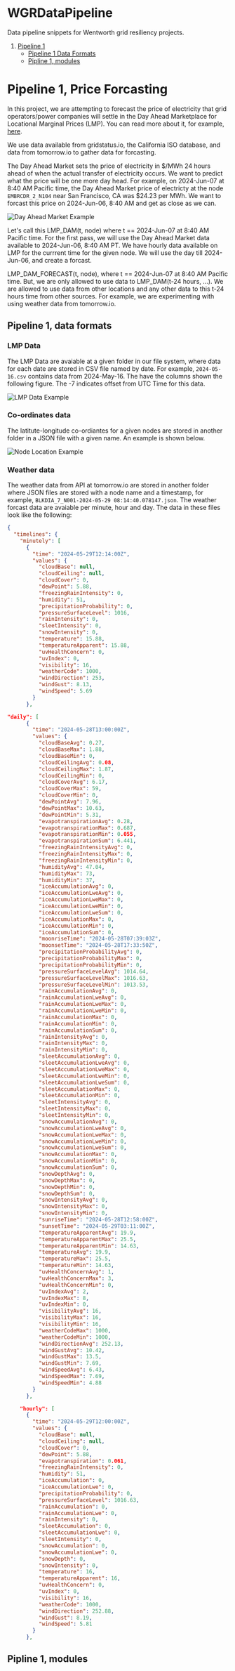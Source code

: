 # WGRDataPipeline
Data pipeline snippets for Wentworth grid resiliency projects. 

1. [Pipeline 1](#pipeline-1-price-forcasting)
    - [Pipeline 1 Data Formats](#pipeline-1-data-formats)
    - [Pipline 1, modules](#pipline-1-modules)

# Pipeline 1, Price Forcasting

In this project, we are attempting to forecast the price of electricity that grid operators/power companies will
settle in the Day Ahead Marketplace for Locational Marginal Prices (LMP). You can read more about it, for example, [here](https://www.iso-ne.com/participate/support/faq/lmp#:~:text=of%20the%20LMP%3F-,What%20is%20locational%20marginal%20pricing%3F,limits%20of%20the%20transmission%20system.).

We use data available from gridstatus.io, the California ISO database, and data from tomorrow.io to gather data for 
forcasting.

The Day Ahead Market sets the price of electricity in $/MWh 24 hours ahead of when the actual transfer of electricity occurs. We want to 
predict what the price will be one more day head. For example, on 2024-Jun-07 at 8:40 AM Pacific time, the Day Ahead Market price of electricty at the node 
`EMBRCDR_2_N104` near San Francisco, CA was $24.23 per MWh. We want to forcast this price on 2024-Jun-06, 8:40 AM and get as close as we can.

![Day Ahead Market Example](./screenshots/CAISO%20DayAhead%20Map%20Screenshot%202024-06-07%20at%2011.43.56 AM.png)

Let's call this LMP_DAM(t, node) where t == 2024-Jun-07 at 8:40 AM Pacific time. For the first pass, we will use the Day Ahead Market data available to 2024-Jun-06, 8:40 AM PT. We have hourly data available on LMP for the currrent time for the given node. We will use the day till 2024-Jun-06, and create a forcast.

LMP_DAM_FORECAST(t, node), where t ==  2024-Jun-07 at 8:40 AM Pacific time. But, we are only allowed to use data to LMP_DAM(t-24 hours, ...). We are allowed to use data from other locations and any other data to this t-24 hours time from other sources. For example, we are experimenting with using weather data from tomorrow.io.

## Pipeline 1, data formats

### LMP Data

The LMP Data are avaiable at a given folder in our file system, where data for each date are stored in CSV file named by date. For example, `2024-05-16.csv` contains data from 2024-May-16. The have the columns shown the following figure. The -7 indicates offset from UTC Time for this data.

![LMP Data Example](./screenshots/LMP%20Data%20Example%20Screenshot%202024-06-07%20at%2012.15.08 PM.png)

### Co-ordinates data

The latitute-longitude co-ordiantes for a given nodes are stored in another folder in a JSON file with a given name. An example is shown below.

![Node Location Example](./screenshots/Node%20Location%20Example%20Screenshot%202024-06-07%20at%2012.22.51 PM.png)

### Weather data

The weather data from API at tomorrow.io are stored in another folder where JSON files are stored with a node name and a timestamp, for example, `BLKDIA_7_N001-2024-05-29 08:14:40.078147.json`. The weather forcast data are avaiable per minute, hour and day. The data in these files look like the following:

```JSON
{
  "timelines": {
    "minutely": [
      {
        "time": "2024-05-29T12:14:00Z",
        "values": {
          "cloudBase": null,
          "cloudCeiling": null,
          "cloudCover": 0,
          "dewPoint": 5.88,
          "freezingRainIntensity": 0,
          "humidity": 51,
          "precipitationProbability": 0,
          "pressureSurfaceLevel": 1016,
          "rainIntensity": 0,
          "sleetIntensity": 0,
          "snowIntensity": 0,
          "temperature": 15.88,
          "temperatureApparent": 15.88,
          "uvHealthConcern": 0,
          "uvIndex": 0,
          "visibility": 16,
          "weatherCode": 1000,
          "windDirection": 253,
          "windGust": 8.13,
          "windSpeed": 5.69
        }
      },
```

```JSON
"daily": [
      {
        "time": "2024-05-28T13:00:00Z",
        "values": {
          "cloudBaseAvg": 0.27,
          "cloudBaseMax": 1.88,
          "cloudBaseMin": 0,
          "cloudCeilingAvg": 0.08,
          "cloudCeilingMax": 1.87,
          "cloudCeilingMin": 0,
          "cloudCoverAvg": 6.17,
          "cloudCoverMax": 59,
          "cloudCoverMin": 0,
          "dewPointAvg": 7.96,
          "dewPointMax": 10.63,
          "dewPointMin": 5.31,
          "evapotranspirationAvg": 0.28,
          "evapotranspirationMax": 0.687,
          "evapotranspirationMin": 0.055,
          "evapotranspirationSum": 6.441,
          "freezingRainIntensityAvg": 0,
          "freezingRainIntensityMax": 0,
          "freezingRainIntensityMin": 0,
          "humidityAvg": 47.04,
          "humidityMax": 73,
          "humidityMin": 37,
          "iceAccumulationAvg": 0,
          "iceAccumulationLweAvg": 0,
          "iceAccumulationLweMax": 0,
          "iceAccumulationLweMin": 0,
          "iceAccumulationLweSum": 0,
          "iceAccumulationMax": 0,
          "iceAccumulationMin": 0,
          "iceAccumulationSum": 0,
          "moonriseTime": "2024-05-28T07:39:03Z",
          "moonsetTime": "2024-05-28T17:33:50Z",
          "precipitationProbabilityAvg": 0,
          "precipitationProbabilityMax": 0,
          "precipitationProbabilityMin": 0,
          "pressureSurfaceLevelAvg": 1014.64,
          "pressureSurfaceLevelMax": 1016.63,
          "pressureSurfaceLevelMin": 1013.53,
          "rainAccumulationAvg": 0,
          "rainAccumulationLweAvg": 0,
          "rainAccumulationLweMax": 0,
          "rainAccumulationLweMin": 0,
          "rainAccumulationMax": 0,
          "rainAccumulationMin": 0,
          "rainAccumulationSum": 0,
          "rainIntensityAvg": 0,
          "rainIntensityMax": 0,
          "rainIntensityMin": 0,
          "sleetAccumulationAvg": 0,
          "sleetAccumulationLweAvg": 0,
          "sleetAccumulationLweMax": 0,
          "sleetAccumulationLweMin": 0,
          "sleetAccumulationLweSum": 0,
          "sleetAccumulationMax": 0,
          "sleetAccumulationMin": 0,
          "sleetIntensityAvg": 0,
          "sleetIntensityMax": 0,
          "sleetIntensityMin": 0,
          "snowAccumulationAvg": 0,
          "snowAccumulationLweAvg": 0,
          "snowAccumulationLweMax": 0,
          "snowAccumulationLweMin": 0,
          "snowAccumulationLweSum": 0,
          "snowAccumulationMax": 0,
          "snowAccumulationMin": 0,
          "snowAccumulationSum": 0,
          "snowDepthAvg": 0,
          "snowDepthMax": 0,
          "snowDepthMin": 0,
          "snowDepthSum": 0,
          "snowIntensityAvg": 0,
          "snowIntensityMax": 0,
          "snowIntensityMin": 0,
          "sunriseTime": "2024-05-28T12:58:00Z",
          "sunsetTime": "2024-05-29T03:11:00Z",
          "temperatureApparentAvg": 19.9,
          "temperatureApparentMax": 25.5,
          "temperatureApparentMin": 14.63,
          "temperatureAvg": 19.9,
          "temperatureMax": 25.5,
          "temperatureMin": 14.63,
          "uvHealthConcernAvg": 1,
          "uvHealthConcernMax": 3,
          "uvHealthConcernMin": 0,
          "uvIndexAvg": 2,
          "uvIndexMax": 8,
          "uvIndexMin": 0,
          "visibilityAvg": 16,
          "visibilityMax": 16,
          "visibilityMin": 16,
          "weatherCodeMax": 1000,
          "weatherCodeMin": 1000,
          "windDirectionAvg": 252.13,
          "windGustAvg": 10.42,
          "windGustMax": 13.5,
          "windGustMin": 7.69,
          "windSpeedAvg": 6.43,
          "windSpeedMax": 7.69,
          "windSpeedMin": 4.88
        }
      },
```

```JSON
    "hourly": [
      {
        "time": "2024-05-29T12:00:00Z",
        "values": {
          "cloudBase": null,
          "cloudCeiling": null,
          "cloudCover": 0,
          "dewPoint": 5.88,
          "evapotranspiration": 0.061,
          "freezingRainIntensity": 0,
          "humidity": 51,
          "iceAccumulation": 0,
          "iceAccumulationLwe": 0,
          "precipitationProbability": 0,
          "pressureSurfaceLevel": 1016.63,
          "rainAccumulation": 0,
          "rainAccumulationLwe": 0,
          "rainIntensity": 0,
          "sleetAccumulation": 0,
          "sleetAccumulationLwe": 0,
          "sleetIntensity": 0,
          "snowAccumulation": 0,
          "snowAccumulationLwe": 0,
          "snowDepth": 0,
          "snowIntensity": 0,
          "temperature": 16,
          "temperatureApparent": 16,
          "uvHealthConcern": 0,
          "uvIndex": 0,
          "visibility": 16,
          "weatherCode": 1000,
          "windDirection": 252.88,
          "windGust": 8.19,
          "windSpeed": 5.81
        }
      },
```

## Pipline 1, modules

